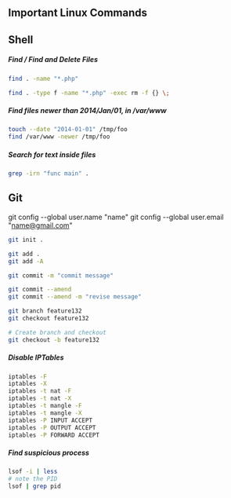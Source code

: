 Important Linux Commands
------------------------

## Shell

##### Find / Find and Delete Files

```sh
find . -name "*.php"

find . -type f -name "*.php" -exec rm -f {} \;
```

##### Find files newer than 2014/Jan/01, in /var/www

```sh
touch --date "2014-01-01" /tmp/foo
find /var/www -newer /tmp/foo
```
 
##### Search for text inside files

```sh
grep -irn "func main" .
```

## Git

git config --global user.name "name"
git config --global user.email "name@gmail.com"

```sh
git init .

git add .
git add -A

git commit -m "commit message"

git commit --amend
git commit --amend -m "revise message"

git branch feature132
git checkout feature132

# Create branch and checkout
git checkout -b feature132
```

##### Disable IPTables

```sh
iptables -F
iptables -X
iptables -t nat -F
iptables -t nat -X
iptables -t mangle -F
iptables -t mangle -X
iptables -P INPUT ACCEPT
iptables -P OUTPUT ACCEPT
iptables -P FORWARD ACCEPT
```

##### Find suspicious process

```sh
lsof -i | less
# note the PID
lsof | grep pid
```